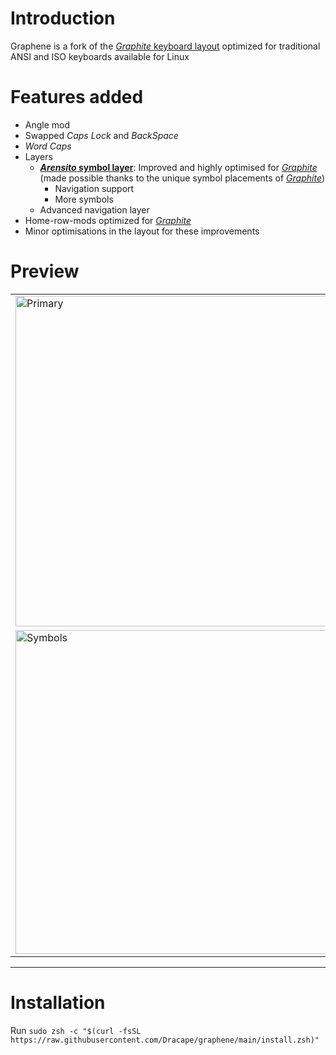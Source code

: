 # Introduction
Graphene is a fork of the [*Graphite* keyboard layout](https://github.com/rdavison/graphite-layout) optimized for traditional ANSI and ISO keyboards available for Linux

# Features added
- Angle mod
- Swapped *Caps Lock* and *BackSpace*
- *Word Caps*
- Layers
  - **[*Arensito* symbol layer](https://www.pvv.org/~hakonhal/main.cgi/keyboard)**: Improved and highly optimised for [*Graphite*](https://github.com/rdavison/graphite-layout) (made possible thanks to the unique symbol placements of [*Graphite*](https://github.com/rdavison/graphite-layout))
    - Navigation support
    - More symbols
  - Advanced navigation layer
- Home-row-mods optimized for [*Graphite*](https://github.com/rdavison/graphite-layout)
- Minor optimisations in the layout for these improvements

# Preview
<table>
  <tr>
    <td><img width="1365" height="529" alt="Primary" src="https://github.com/user-attachments/assets/34bb52a8-1e2e-4276-bdbc-791fe1d32f5d" /></td>
    <td><img src="https://github.com/user-attachments/assets/eee2a270-d7f8-4ebb-a700-0384503510df" alt="Shift" width="100%"/></td>
  </tr>
  <tr>
    <td><img width="1348" height="518" alt="Symbols" src="https://github.com/user-attachments/assets/62e25012-6fdd-40e7-8f4a-169cf426040f" /></td>
    <td><img width="1348" height="518" alt="Advanced" src="https://github.com/user-attachments/assets/ff0321ba-9773-49ab-a8a5-34d80c22dccc" /></td>
  </tr>
</table>

---

# Installation
Run `sudo zsh -c "$(curl -fsSL https://raw.githubusercontent.com/Dracape/graphene/main/install.zsh)"`
